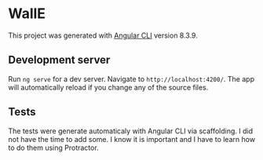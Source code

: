 # WallE

This project was generated with [Angular CLI](https://github.com/angular/angular-cli) version 8.3.9.

## Development server

Run `ng serve` for a dev server. Navigate to `http://localhost:4200/`. The app will automatically reload if you change any of the source files.

## Tests

The tests were generate automaticaly with Angular CLI via scaffolding. I did not have the time to add some.
I know it is important and I have to learn how to do them using Protractor.